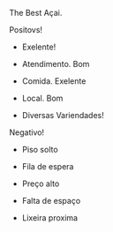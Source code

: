 The Best Açai.

Positovs!

- Exelente!

- Atendimento. Bom

- Comida. Exelente 

- Local. Bom

- Diversas Variendades!


Negativo!

- Piso solto

- Fila de espera

- Preço alto

- Falta de espaço

- Lixeira proxima 
